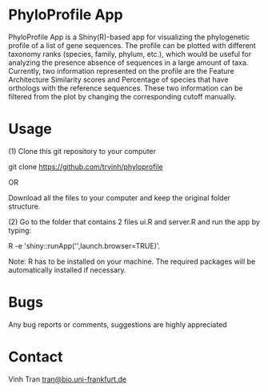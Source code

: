 # PhyloProfile App

PhyloProfile App is a Shiny(R)-based app for visualizing the phylogenetic profile of a list of gene sequences.
The profile can be plotted with different taxonomy ranks (species, family, phylum, etc.), which would be useful for analyzing the presence absence of sequences in a large amount of taxa.
Currently, two information represented on the profile are the Feature Architecture Similarity scores and Percentage of species that have orthologs with the reference sequences. These two information can be filtered from the plot by changing the corresponding cutoff manually.

# Usage
(1) Clone this git repository to your computer

git clone https://github.com/trvinh/phyloprofile

OR 

Download all the files to your computer and keep the original folder structure.

(2) Go to the folder that contains 2 files ui.R and server.R and run the app by typing: 

R -e 'shiny::runApp('',launch.browser=TRUE)'.

Note: R has to be installed on your machine. The required packages will be automatically installed if necessary.

# Bugs
Any bug reports or comments, suggestions are highly appreciated

# Contact
Vinh Tran
tran@bio.uni-frankfurt.de
